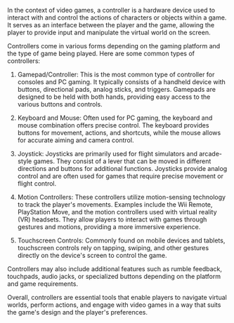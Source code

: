 
In the context of video games, a controller is a hardware device used to interact with and control the actions of characters or objects within a game. It serves as an interface between the player and the game, allowing the player to provide input and manipulate the virtual world on the screen.

Controllers come in various forms depending on the gaming platform and the type of game being played. Here are some common types of controllers:

1. Gamepad/Controller: This is the most common type of controller for consoles and PC gaming. It typically consists of a handheld device with buttons, directional pads, analog sticks, and triggers. Gamepads are designed to be held with both hands, providing easy access to the various buttons and controls.

2. Keyboard and Mouse: Often used for PC gaming, the keyboard and mouse combination offers precise control. The keyboard provides buttons for movement, actions, and shortcuts, while the mouse allows for accurate aiming and camera control.

3. Joystick: Joysticks are primarily used for flight simulators and arcade-style games. They consist of a lever that can be moved in different directions and buttons for additional functions. Joysticks provide analog control and are often used for games that require precise movement or flight control.

4. Motion Controllers: These controllers utilize motion-sensing technology to track the player's movements. Examples include the Wii Remote, PlayStation Move, and the motion controllers used with virtual reality (VR) headsets. They allow players to interact with games through gestures and motions, providing a more immersive experience.

5. Touchscreen Controls: Commonly found on mobile devices and tablets, touchscreen controls rely on tapping, swiping, and other gestures directly on the device's screen to control the game.

Controllers may also include additional features such as rumble feedback, touchpads, audio jacks, or specialized buttons depending on the platform and game requirements.

Overall, controllers are essential tools that enable players to navigate virtual worlds, perform actions, and engage with video games in a way that suits the game's design and the player's preferences.